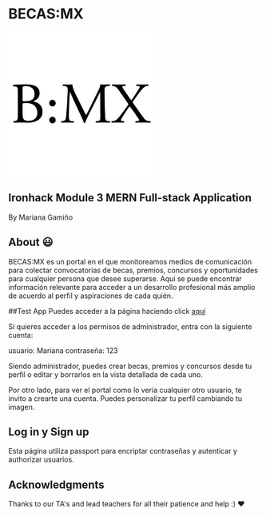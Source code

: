 # BECAS:MX
![image](frontend/public/Icon.jpg)

## Ironhack Module 3 MERN Full-stack Application
By Mariana Gamiño

## About :smiley:

BECAS:MX es un portal en el que monitoreamos medios de comunicación para colectar convocatorias de becas, premios, concursos y oportunidades para cualquier persona que desee superarse. Aquí se puede encontrar información relevante para acceder a un desarrollo profesional más amplio de acuerdo al perfil y aspiraciones de cada quién.

##Test App
Puedes acceder a la página haciendo click [aquí](https://becasmx.netlify.com/)

Si quieres acceder a los permisos de administrador, entra con la siguiente cuenta:

usuario: Mariana 
contraseña: 123

Siendo administrador, puedes crear becas, premios y concursos desde tu perfil o editar y borrarlos en la vista detallada de cada uno.

Por otro lado, para ver el portal como lo vería cualquier otro usuario, te invito a crearte una cuenta. Puedes personalizar tu perfil cambiando tu imagen.

## Log in y Sign up

Esta página utiliza passport para encriptar contraseñas y autenticar y authorizar usuarios.

## Acknowledgments

Thanks to our TA's and lead teachers for all their patience and help :) :heart:
